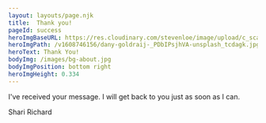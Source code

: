```yaml
---
layout: layouts/page.njk
title:  Thank you!
pageId: success
heroImgBaseURL: https://res.cloudinary.com/stevenloe/image/upload/c_scale,e_sharpen:100,q_70,
heroImgPath: /v1608746156/dany-goldraij-_PDbIPsjhVA-unsplash_tcdagk.jpg
heroText: Thank You!
bodyImg: /images/bg-about.jpg
bodyImgPosition: bottom right
heroImgHeight: 0.334
---
```



I've received your message. I will get back to you just as soon as I can.

Shari Richard

